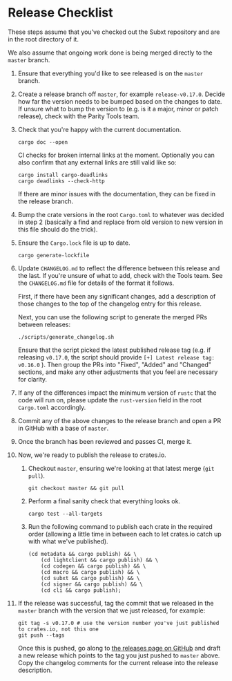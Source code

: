 # Release Checklist

These steps assume that you've checked out the Subxt repository and are in the root directory of it.

We also assume that ongoing work done is being merged directly to the `master` branch.

1.  Ensure that everything you'd like to see released is on the `master` branch.

2.  Create a release branch off `master`, for example `release-v0.17.0`. Decide how far the version needs to be bumped based
    on the changes to date. If unsure what to bump the version to (e.g. is it a major, minor or patch release), check with the
    Parity Tools team.

3.  Check that you're happy with the current documentation.

    ```
    cargo doc --open
    ```

    CI checks for broken internal links at the moment. Optionally you can also confirm that any external links
    are still valid like so:

    ```
    cargo install cargo-deadlinks
    cargo deadlinks --check-http
    ```

    If there are minor issues with the documentation, they can be fixed in the release branch.

4.  Bump the crate versions in the root `Cargo.toml` to whatever was decided in step 2 (basically a find and replace from old version to new version in this file should do the trick).

5.  Ensure the `Cargo.lock` file is up to date.

    ```
    cargo generate-lockfile
    ```

6.  Update `CHANGELOG.md` to reflect the difference between this release and the last. If you're unsure of
    what to add, check with the Tools team. See the `CHANGELOG.md` file for details of the format it follows.

    First, if there have been any significant changes, add a description of those changes to the top of the
    changelog entry for this release.

    Next, you can use the following script to generate the merged PRs between releases:

    ```
    ./scripts/generate_changelog.sh
    ```

    Ensure that the script picked the latest published release tag (e.g. if releasing `v0.17.0`, the script should
    provide `[+] Latest release tag: v0.16.0` ). Then group the PRs into "Fixed", "Added" and "Changed" sections, and make any
    other adjustments that you feel are necessary for clarity.

7.  If any of the differences impact the minimum version of `rustc` that the code will run on, please update the `rust-version`
    field in the root `Cargo.toml` accordingly.

8.  Commit any of the above changes to the release branch and open a PR in GitHub with a base of `master`.

9.  Once the branch has been reviewed and passes CI, merge it.

10. Now, we're ready to publish the release to crates.io.

    1.  Checkout `master`, ensuring we're looking at that latest merge (`git pull`).

        ```
        git checkout master && git pull
        ```

    2.  Perform a final sanity check that everything looks ok.

        ```
        cargo test --all-targets
        ```

    3.  Run the following command to publish each crate in the required order (allowing
        a little time in between each to let crates.io catch up with what we've published).

        ```
        (cd metadata && cargo publish) && \
            (cd lightclient && cargo publish) && \
            (cd codegen && cargo publish) && \
            (cd macro && cargo publish) && \
            (cd subxt && cargo publish) && \
            (cd signer && cargo publish) && \
            (cd cli && cargo publish);
        ```

11. If the release was successful, tag the commit that we released in the `master` branch with the
    version that we just released, for example:

    ```
    git tag -s v0.17.0 # use the version number you've just published to crates.io, not this one
    git push --tags
    ```

    Once this is pushed, go along to [the releases page on GitHub](https://github.com/paritytech/subxt/releases)
    and draft a new release which points to the tag you just pushed to `master` above. Copy the changelog comments
    for the current release into the release description.
